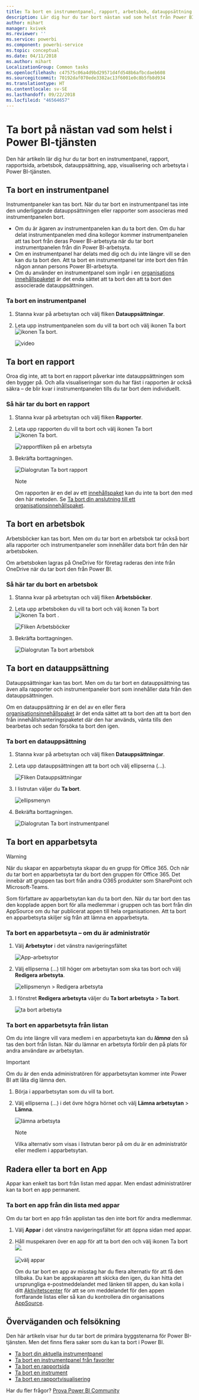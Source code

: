 ```yaml
---
title: Ta bort en instrumentpanel, rapport, arbetsbok, datauppsättning eller arbetsyta
description: Lär dig hur du tar bort nästan vad som helst från Power BI
author: mihart
manager: kvivek
ms.reviewer: ''
ms.service: powerbi
ms.component: powerbi-service
ms.topic: conceptual
ms.date: 04/11/2018
ms.author: mihart
LocalizationGroup: Common tasks
ms.openlocfilehash: c47575c06a4d9bd29571d4fd548b6afbcdaeb608
ms.sourcegitcommit: 70192daf070ede3382ac13f6001e0c8b5fb8d934
ms.translationtype: HT
ms.contentlocale: sv-SE
ms.lasthandoff: 09/22/2018
ms.locfileid: "46564657"
---
```

# <a name="delete-almost-anything-in-power-bi-service"></a>Ta bort på nästan vad som helst i Power BI-tjänsten
Den här artikeln lär dig hur du tar bort en instrumentpanel, rapport, rapportsida, arbetsbok, datauppsättning, app, visualisering och arbetsyta i Power BI-tjänsten.

## <a name="delete-a-dashboard"></a>Ta bort en instrumentpanel
Instrumentpaneler kan tas bort. När du tar bort en instrumentpanel tas inte den underliggande datauppsättningen eller rapporter som associeras med instrumentpanelen bort.

* Om du är ägaren av instrumentpanelen kan du ta bort den. Om du har delat instrumentpanelen med dina kollegor kommer instrumentpanelen att tas bort från deras Power BI-arbetsyta när du tar bort instrumentpanelen från din Power BI-arbetsyta.
* Om en instrumentpanel har delats med dig och du inte längre vill se den kan du ta bort den.  Att ta bort en instrumentpanel tar inte bort den från någon annan persons Power BI-arbetsyta.
* Om du använder en instrumentpanel som ingår i en [organisations innehållspaketet](../service-organizational-content-pack-disconnect.md) är det enda sättet att ta bort den att ta bort den associerade datauppsättningen.

### <a name="to-delete-a-dashboard"></a>Ta bort en instrumentpanel
1. Stanna kvar på arbetsytan och välj fliken **Datauppsättningar**.
2. Leta upp instrumentpanelen som du vill ta bort och välj ikonen Ta bort ![ikonen Ta bort](./media/end-user-delete/power-bi-delete-icon.png).

    ![video](./media/end-user-delete/power-bi-delete-dash.gif)

## <a name="delete-a-report"></a>Ta bort en rapport
Oroa dig inte, att ta bort en rapport påverkar inte datauppsättningen som den bygger på.  Och alla visualiseringar som du har fäst i rapporten är också säkra – de blir kvar i instrumentpanelen tills du tar bort dem individuellt.

### <a name="to-delete-a-report"></a>Så här tar du bort en rapport
1. Stanna kvar på arbetsytan och välj fliken **Rapporter**.
2. Leta upp rapporten du vill ta bort och välj ikonen Ta bort   ![ikonen Ta bort](./media/end-user-delete/power-bi-delete-icon.png).   

    ![rapportfliken på en arbetsyta](./media/end-user-delete/power-bi-delete-reportnew.png)
3. Bekräfta borttagningen.

   ![Dialogrutan Ta bort rapport](./media/end-user-delete/power-bi-delete-report.png)

   > [!NOTE]
   > Om rapporten är en del av ett [innehållspaket](../service-organizational-content-pack-introduction.md) kan du inte ta bort den med den här metoden.  Se [Ta bort din anslutning till ett organisationsinnehållspaket](../service-organizational-content-pack-disconnect.md).
   >
   >

## <a name="delete-a-workbook"></a>Ta bort en arbetsbok
Arbetsböcker kan tas bort. Men om du tar bort en arbetsbok tar också bort alla rapporter och instrumentpaneler som innehåller data bort från den här arbetsboken.

Om arbetsboken lagras på OneDrive för företag raderas den inte från OneDrive när du tar bort den från Power BI.

### <a name="to-delete-a-workbook"></a>Så här tar du bort en arbetsbok
1. Stanna kvar på arbetsytan och välj fliken **Arbetsböcker**.
2. Leta upp arbetsboken du vill ta bort och välj ikonen Ta bort ![ikonen Ta bort](./media/end-user-delete/power-bi-delete-report2.png) .

    ![Fliken Arbetsböcker](./media/end-user-delete/power-bi-delete-workbooknew.png)
3. Bekräfta borttagningen.

   ![Dialogrutan Ta bort arbetsbok](./media/end-user-delete/power-bi-delete-confirm.png)

## <a name="delete-a-dataset"></a>Ta bort en datauppsättning
Datauppsättningar kan tas bort. Men om du tar bort en datauppsättning tas även alla rapporter och instrumentpaneler bort som innehåller data från den datauppsättningen.

Om en datauppsättning är en del av en eller flera [organisationsinnehållspaket](../service-organizational-content-pack-disconnect.md) är det enda sättet att ta bort den att ta bort den från innehållshanteringspaketet där den har används, vänta tills den bearbetas och sedan försöka ta bort den igen.

### <a name="to-delete-a-dataset"></a>Ta bort en datauppsättning
1. Stanna kvar på arbetsytan och välj fliken **Datauppsättningar**.
2. Leta upp datauppsättningen att ta bort och välj ellipserna (...).  

    ![Fliken Datauppsättningar](./media/end-user-delete/power-bi-delete-datasetnew.png)
3. I listrutan väljer du **Ta bort**.

   ![ellipsmenyn](./media/end-user-delete/power-bi-delete-datasetnew2.png)
4. Bekräfta borttagningen.

   ![Dialogrutan Ta bort instrumentpanel](./media/end-user-delete/power-bi-delete-dataset-confirm.png)

## <a name="delete-an-app-workspace"></a>Ta bort en apparbetsyta
> [!WARNING]
> När du skapar en apparbetsyta skapar du en grupp för Office 365. Och när du tar bort en apparbetsyta tar du bort den gruppen för Office 365. Det innebär att gruppen tas bort från andra O365 produkter som SharePoint och Microsoft-Teams.
>
>

Som författare av apparbetsytan kan du ta bort den. När du tar bort den tas den kopplade appen bort för alla medlemmar i gruppen och tas bort från din AppSource om du har publicerat appen till hela organisationen. Att ta bort en apparbetsyta skiljer sig från att lämna en apparbetsyta.

### <a name="to-delete-an-app-workspace---if-you-are-an-admin"></a>Ta bort en apparbetsyta – om du är administratör
1. Välj **Arbetsytor** i det vänstra navigeringsfältet

    ![App-arbetsytor](./media/end-user-delete/power-bi-delete-workspace.png)
2. Välj ellipserna (...) till höger om arbetsytan som ska tas bort och välj **Redigera arbetsyta**.

   ![ellipsmenyn > Redigera arbetsyta](./media/end-user-delete/power-bi-edit-workspace.png)
3. I fönstret **Redigera arbetsyta** väljer du **Ta bort arbetsyta** > **Ta bort**.

    ![ta bort arbetsyta](./media/end-user-delete/power-bi-delete-workspace2.png)

### <a name="to-remove-an-app-workspace-from-your-list"></a>Ta bort en apparbetsyta från listan
Om du inte längre vill vara medlem i en apparbetsyta kan du ***lämna*** den så tas den bort från listan. När du lämnar en arbetsyta förblir den på plats för andra användare av arbetsytan.  

> [!IMPORTANT]
> Om du är den enda administratören för apparbetsytan kommer inte Power BI att låta dig lämna den.
>
>

1. Börja i apparbetsytan som du vill ta bort.
2. Välj ellipserna (...) i det övre högra hörnet och välj **Lämna arbetsytan** > **Lämna**.

      ![lämna arbetsyta](./media/end-user-delete/power-bi-leave-workspace.png)

   > [!NOTE]
   > Vilka alternativ som visas i listrutan beror på om du är en administratör eller medlem i apparbetsytan.
   >
   >

## <a name="delete-or-remove-an-app"></a>Radera eller ta bort en App
Appar kan enkelt tas bort från listan med appar. Men endast administratörer kan ta bort en app permanent.

### <a name="remove-an-app-from-your-app-list-page"></a>Ta bort en app från din lista med appar
Om du tar bort en app från applistan tas den inte bort för andra medlemmar.

1. Välj **Appar** i det vänstra navigeringsfältet för att öppna sidan med appar.
2. Håll muspekaren över en app för att ta bort den och välj ikonen Ta bort ![](./media/end-user-delete/power-bi-delete-report2.png).

   ![välj appar](./media/end-user-delete/power-bi-delete-app.png)

   Om du tar bort en app av misstag har du flera alternativ för att få den tillbaka.  Du kan be appskaparen att skicka den igen, du kan hitta det ursprungliga e-postmeddelandet med länken till appen, du kan kolla i ditt [Aktivitetscenter](end-user-notification-center.md) för att se om meddelandet för den appen fortfarande listas eller så kan du kontrollera din organisations [AppSource](end-user-apps.md).

## <a name="considerations-and-troubleshooting"></a>Överväganden och felsökning
Den här artikeln visar hur du tar bort de primära byggstenarna för Power BI-tjänsten. Men det finns flera saker som du kan ta bort i Power BI.  

* [Ta bort din aktuella instrumentpanel](end-user-featured.md#change-the-featured-dashboard)
* [Ta bort en instrumentpanel från favoriter](end-user-favorite.md)
* [Ta bort en rapportsida](end-user-delete.md)
* [Ta bort en instrument](../service-dashboard-edit-tile.md)
* [Ta bort en rapportvisualisering](end-user-delete.md)

Har du fler frågor? [Prova Power BI Community](http://community.powerbi.com/)
